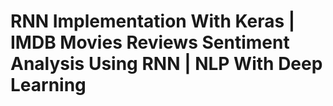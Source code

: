 # RNN Implementation With Keras | IMDB Movies Reviews Sentiment Analysis Using RNN | NLP  With Deep Learning
